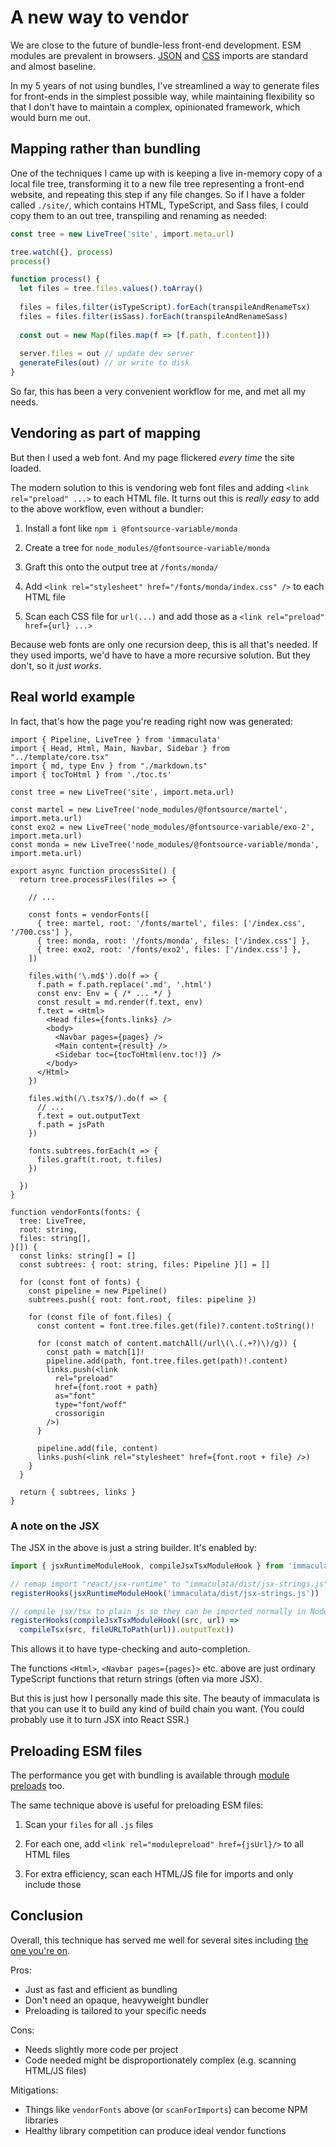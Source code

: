 # A new way to vendor

We are close to the future of bundle-less front-end development. ESM modules are
prevalent in browsers. [JSON](https://caniuse.com/?search=import%20type%20json)
and [CSS](https://caniuse.com/?search=import%20type%20css) imports are standard
and almost baseline.

In my 5 years of not using bundles, I've streamlined a way to generate files for
front-ends in the simplest possible way, while maintaining flexibility so that I
don't have to maintain a complex, opinionated framework, which would burn me out.

## Mapping rather than bundling

One of the techniques I came up with is keeping a live in-memory copy of a local
file tree, transforming it to a new file tree representing a front-end website,
and repeating this step if any file changes. So if I have a folder called
`./site/`, which contains HTML, TypeScript, and Sass files, I could copy them to
an out tree, transpiling and renaming as needed:

```ts
const tree = new LiveTree('site', import.meta.url)

tree.watch({}, process)
process()

function process() {
  let files = tree.files.values().toArray()
  
  files = files.filter(isTypeScript).forEach(transpileAndRenameTsx)
  files = files.filter(isSass).forEach(transpileAndRenameSass)
  
  const out = new Map(files.map(f => [f.path, f.content]))
  
  server.files = out // update dev server
  generateFiles(out) // or write to disk
}
```

So far, this has been a very convenient workflow for me, and met all my needs.

## Vendoring as part of mapping

But then I used a web font. And my page flickered *every time* the site loaded.

The modern solution to this is vendoring web font files and adding `<link
rel="preload" ...>` to each HTML file. It turns out this is *really easy* to add
to the above workflow, even without a bundler:

1. Install a font like `npm i @fontsource-variable/monda`

2. Create a tree for `node_modules/@fontsource-variable/monda`

3. Graft this onto the output tree at `/fonts/monda/`

4. Add `<link rel="stylesheet" href="/fonts/monda/index.css" />` to each HTML file

5. Scan each CSS file for `url(...)` and add those as a `<link rel="preload"
   href={url} ...>`

Because web fonts are only one recursion deep, this is all that's needed. If
they used imports, we'd have to have a more recursive solution. But they don't,
so it *just works*.

## Real world example

In fact, that's how the page you're reading right now was generated:

```tsx
import { Pipeline, LiveTree } from 'immaculata'
import { Head, Html, Main, Navbar, Sidebar } from "../template/core.tsx"
import { md, type Env } from "./markdown.ts"
import { tocToHtml } from './toc.ts'

const tree = new LiveTree('site', import.meta.url)

const martel = new LiveTree('node_modules/@fontsource/martel', import.meta.url)
const exo2 = new LiveTree('node_modules/@fontsource-variable/exo-2', import.meta.url)
const monda = new LiveTree('node_modules/@fontsource-variable/monda', import.meta.url)

export async function processSite() {
  return tree.processFiles(files => {

    // ...

    const fonts = vendorFonts([
      { tree: martel, root: '/fonts/martel', files: ['/index.css', '/700.css'] },
      { tree: monda, root: '/fonts/monda', files: ['/index.css'] },
      { tree: exo2, root: '/fonts/exo2', files: ['/index.css'] },
    ])

    files.with('\.md$').do(f => {
      f.path = f.path.replace('.md', '.html')
      const env: Env = { /* ... */ }
      const result = md.render(f.text, env)
      f.text = <Html>
        <Head files={fonts.links} />
        <body>
          <Navbar pages={pages} />
          <Main content={result} />
          <Sidebar toc={tocToHtml(env.toc!)} />
        </body>
      </Html>
    })

    files.with(/\.tsx?$/).do(f => {
      // ...
      f.text = out.outputText
      f.path = jsPath
    })

    fonts.subtrees.forEach(t => {
      files.graft(t.root, t.files)
    })

  })
}

function vendorFonts(fonts: {
  tree: LiveTree,
  root: string,
  files: string[],
}[]) {
  const links: string[] = []
  const subtrees: { root: string, files: Pipeline }[] = []

  for (const font of fonts) {
    const pipeline = new Pipeline()
    subtrees.push({ root: font.root, files: pipeline })

    for (const file of font.files) {
      const content = font.tree.files.get(file)?.content.toString()!

      for (const match of content.matchAll(/url\(\.(.+?)\)/g)) {
        const path = match[1]!
        pipeline.add(path, font.tree.files.get(path)!.content)
        links.push(<link
          rel="preload"
          href={font.root + path}
          as="font"
          type="font/woff"
          crossorigin
        />)
      }

      pipeline.add(file, content)
      links.push(<link rel="stylesheet" href={font.root + file} />)
    }
  }

  return { subtrees, links }
}
```

### A note on the JSX

The JSX in the above is just a string builder. It's enabled by:

```ts
import { jsxRuntimeModuleHook, compileJsxTsxModuleHook } from 'immaculata'

// remap import "react/jsx-runtime" to "immaculata/dist/jsx-strings.js"
registerHooks(jsxRuntimeModuleHook('immaculata/dist/jsx-strings.js'))

// compile jsx/tsx to plain js so they can be imported normally in Node.js
registerHooks(compileJsxTsxModuleHook((src, url) =>
  compileTsx(src, fileURLToPath(url)).outputText))
```

This allows it to have type-checking and auto-completion.

The functions `<Html>`, `<Navbar pages={pages}>` etc. above are just ordinary
TypeScript functions that return strings (often via more JSX).

But this is just how I personally made this site. The beauty of immaculata is
that you can use it to build any kind of build chain you want. (You could
probably use it to turn JSX into React SSR.)

## Preloading ESM files

The performance you get with bundling is available through [module preloads](https://developer.mozilla.org/en-US/docs/Web/HTML/Reference/Attributes/rel/modulepreload) too.

The same technique above is useful for preloading ESM files:

1. Scan your `files` for all `.js` files

2. For each one, add `<link rel="modulepreload" href={jsUrl}/>` to all HTML files

3. For extra efficiency, scan each HTML/JS file for imports and only include those

## Conclusion

Overall, this technique has served me well for several sites including [the one
you're on](https://github.com/thesoftwarephilosopher/immaculata.dev/blob/main/site/build/process.tsx).

Pros:

* Just as fast and efficient as bundling
* Don't need an opaque, heavyweight bundler
* Preloading is tailored to your specific needs

Cons:

* Needs slightly more code per project
* Code needed might be disproportionately complex (e.g. scanning HTML/JS files)

Mitigations:

* Things like `vendorFonts` above (or `scanForImports`) can become NPM libraries
* Healthy library competition can produce ideal vendor functions
